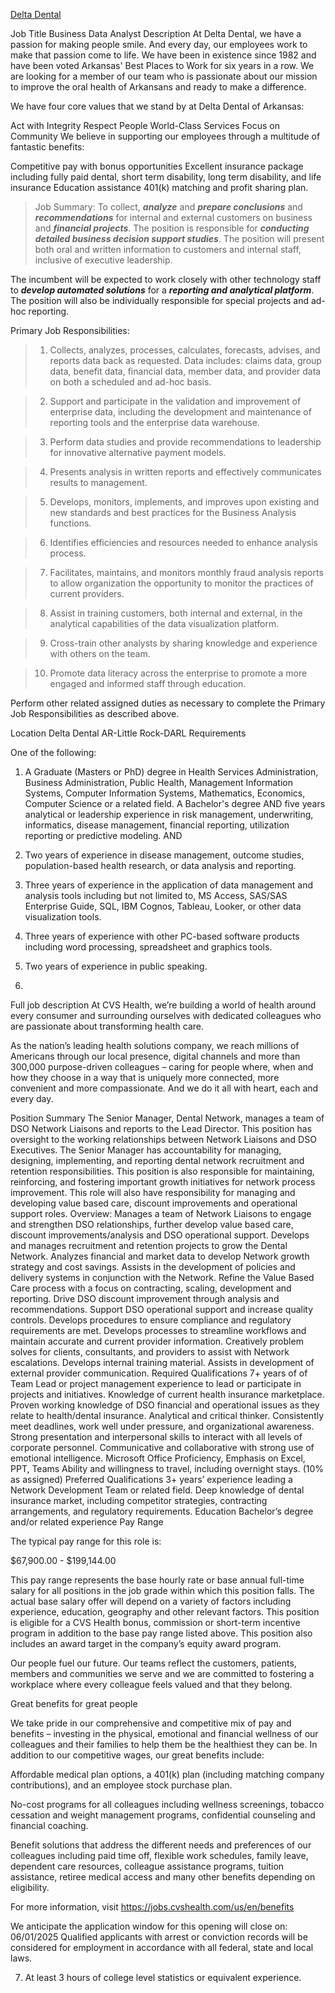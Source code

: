 [Delta Dental](https://recruiting.adp.com/srccar/public/RTI.home?c=1214201&d=DDAR&r=5000614028506&_fromPublish=true#/)

Job Title
Business Data Analyst
Description
At Delta Dental, we have a passion for making people smile. And every day, our employees work to make that passion come to life. We have been in existence since 1982 and have been voted Arkansas' Best Places to Work for six years in a row. We are looking for a member of our team who is passionate about our mission to improve the oral health of Arkansans and ready to make a difference.

We have four core values that we stand by at Delta Dental of Arkansas:

Act with Integrity
Respect People
World-Class Services
Focus on Community
We believe in supporting our employees through a multitude of fantastic benefits:

Competitive pay with bonus opportunities
Excellent insurance package including fully paid dental, short term disability, long term disability, and life insurance
Education assistance
401(k) matching and profit sharing plan.

>Job Summary: To collect, ***analyze*** and ***prepare conclusions*** and ***recommendations*** for internal and external customers on business and ***financial projects***. The position is responsible for ***conducting detailed business decision support studies***. The position will present both oral and written information to customers and internal staff, inclusive of executive leadership.



The incumbent will be expected to work closely with other technology staff to ***develop automated solutions*** for a ***reporting and analytical platform***. The position will also be individually responsible for special projects and ad-hoc reporting.



Primary Job Responsibilities:

>1. Collects, analyzes, processes, calculates, forecasts, advises, and reports data back as requested. Data includes: claims data, group data, benefit data, financial data, member data, and provider data on both a scheduled and ad-hoc basis.

>2. Support and participate in the validation and improvement of enterprise data, including the development and maintenance of reporting tools and the enterprise data warehouse.

>3. Perform data studies and provide recommendations to leadership for innovative alternative payment models.

>4. Presents analysis in written reports and effectively communicates results to management.

>5. Develops, monitors, implements, and improves upon existing and new standards and best practices for the Business Analysis functions.

>6. Identifies efficiencies and resources needed to enhance analysis process.

>7. Facilitates, maintains, and monitors monthly fraud analysis reports to allow organization the opportunity to monitor the practices of current providers.

>8. Assist in training customers, both internal and external, in the analytical capabilities of the data visualization platform.

>9. Cross-train other analysts by sharing knowledge and experience with others on the team.

>10. Promote data literacy across the enterprise to promote a more engaged and informed staff through education.

Perform other related assigned duties as necessary to complete the Primary Job Responsibilities as described above.

Location
Delta Dental AR-Little Rock-DARL
Requirements

One of the following:

1) A Graduate (Masters or PhD) degree in Health Services Administration, Business Administration, Public Health, Management Information Systems, Computer Information Systems, Mathematics, Economics, Computer Science or a related field.
A Bachelor's degree AND five years analytical or leadership experience in risk management, underwriting, informatics, disease management, financial reporting, utilization reporting or predictive modeling.
AND

2) Two years of experience in disease management, outcome studies, population-based health research, or data analysis and reporting.

3) Three years of experience in the application of data management and analysis tools including but not limited to, MS Access, SAS/SAS Enterprise Guide, SQL, IBM Cognos, Tableau, Looker, or other data visualization tools.

4) Three years of experience with other PC-based software products including word processing, spreadsheet and graphics tools.

5) Two years of experience in public speaking.
6) 






Full job description
At CVS Health, we’re building a world of health around every consumer and surrounding ourselves with dedicated colleagues who are passionate about transforming health care.

As the nation’s leading health solutions company, we reach millions of Americans through our local presence, digital channels and more than 300,000 purpose-driven colleagues – caring for people where, when and how they choose in a way that is uniquely more connected, more convenient and more compassionate. And we do it all with heart, each and every day.

Position Summary
The Senior Manager, Dental Network, manages a team of DSO Network Liaisons and reports to the Lead Director. This position has oversight to the working relationships between Network Liaisons and DSO Executives. The Senior Manager has accountability for managing, designing, implementing, and reporting dental network recruitment and retention responsibilities. This position is also responsible for maintaining, reinforcing, and fostering important growth initiatives for network process improvement. This role will also have responsibility for managing and developing value based care, discount improvements and operational support roles.
Overview:
Manages a team of Network Liaisons to engage and strengthen DSO relationships, further develop value based care, discount improvements/analysis and DSO operational support.
Develops and manages recruitment and retention projects to grow the Dental Network.
Analyzes financial and market data to develop Network growth strategy and cost savings.
Assists in the development of policies and delivery systems in conjunction with the Network.
Refine the Value Based Care process with a focus on contracting, scaling, development and reporting.
Drive DSO discount improvement through analysis and recommendations.
Support DSO operational support and increase quality controls.
Develops procedures to ensure compliance and regulatory requirements are met.
Develops processes to streamline workflows and maintain accurate and current provider information.
Creatively problem solves for clients, consultants, and providers to assist with Network escalations.
Develops internal training material.
Assists in development of external provider communication.
Required Qualifications
7+ years of of Team Lead or project management experience to lead or participate in projects and initiatives.
Knowledge of current health insurance marketplace.
Proven working knowledge of DSO financial and operational issues as they relate to health/dental insurance.
Analytical and critical thinker.
Consistently meet deadlines, work well under pressure, and organizational awareness.
Strong presentation and interpersonal skills to interact with all levels of corporate personnel.
Communicative and collaborative with strong use of emotional intelligence.
Microsoft Office Proficiency, Emphasis on Excel, PPT, Teams
Ability and willingness to travel, including overnight stays. (10% as assigned)
Preferred Qualifications
3+ years’ experience leading a Network Development Team or related field.
Deep knowledge of dental insurance market, including competitor strategies, contracting arrangements, and regulatory requirements.
Education
Bachelor’s degree and/or related experience
Pay Range

The typical pay range for this role is:

$67,900.00 - $199,144.00

This pay range represents the base hourly rate or base annual full-time salary for all positions in the job grade within which this position falls. The actual base salary offer will depend on a variety of factors including experience, education, geography and other relevant factors. This position is eligible for a CVS Health bonus, commission or short-term incentive program in addition to the base pay range listed above. This position also includes an award target in the company’s equity award program.


Our people fuel our future. Our teams reflect the customers, patients, members and communities we serve and we are committed to fostering a workplace where every colleague feels valued and that they belong.

Great benefits for great people

We take pride in our comprehensive and competitive mix of pay and benefits – investing in the physical, emotional and financial wellness of our colleagues and their families to help them be the healthiest they can be. In addition to our competitive wages, our great benefits include:

Affordable medical plan options, a 401(k) plan (including matching company contributions), and an employee stock purchase plan.

No-cost programs for all colleagues including wellness screenings, tobacco cessation and weight management programs, confidential counseling and financial coaching.

Benefit solutions that address the different needs and preferences of our colleagues including paid time off, flexible work schedules, family leave, dependent care resources, colleague assistance programs, tuition assistance, retiree medical access and many other benefits depending on eligibility.

For more information, visit https://jobs.cvshealth.com/us/en/benefits

We anticipate the application window for this opening will close on: 06/01/2025
Qualified applicants with arrest or conviction records will be considered for employment in accordance with all federal, state and local laws.

7) At least 3 hours of college level statistics or equivalent experience.


